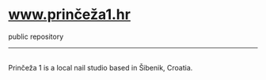 # www.prinčeža1.hr <br>
public repository <hr>
<br>
Prinčeža 1 is a local nail studio based in Šibenik, Croatia.